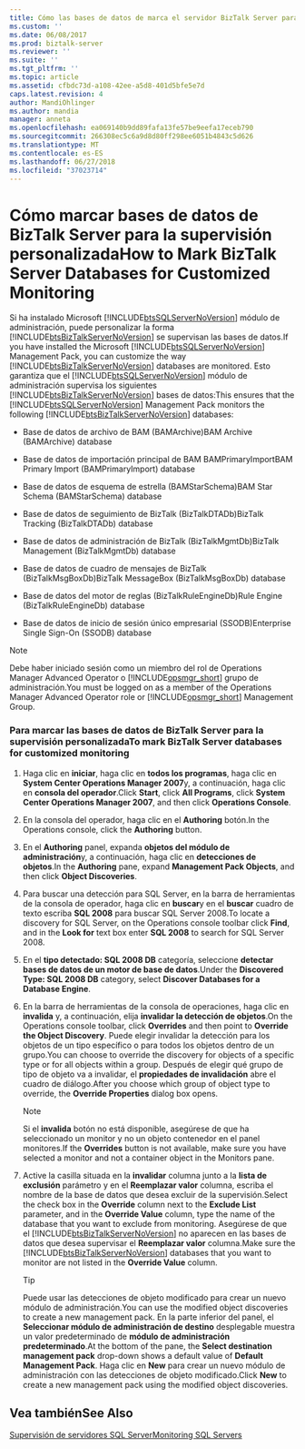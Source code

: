 ```yaml
---
title: Cómo las bases de datos de marca el servidor BizTalk Server para la supervisión personalizada | Microsoft Docs
ms.custom: ''
ms.date: 06/08/2017
ms.prod: biztalk-server
ms.reviewer: ''
ms.suite: ''
ms.tgt_pltfrm: ''
ms.topic: article
ms.assetid: cfbdc73d-a108-42ee-a5d8-401d5bfe5e7d
caps.latest.revision: 4
author: MandiOhlinger
ms.author: mandia
manager: anneta
ms.openlocfilehash: ea069140b9dd89fafa13fe57be9eefa17eceb790
ms.sourcegitcommit: 266308ec5c6a9d8d80ff298ee6051b4843c5d626
ms.translationtype: MT
ms.contentlocale: es-ES
ms.lasthandoff: 06/27/2018
ms.locfileid: "37023714"
---
```

# <a name="how-to-mark-biztalk-server-databases-for-customized-monitoring"></a><span data-ttu-id="cd5c6-102">Cómo marcar bases de datos de BizTalk Server para la supervisión personalizada</span><span class="sxs-lookup"><span data-stu-id="cd5c6-102">How to Mark BizTalk Server Databases for Customized Monitoring</span></span>
<span data-ttu-id="cd5c6-103">Si ha instalado Microsoft [!INCLUDE[btsSQLServerNoVersion](../includes/btssqlservernoversion-md.md)] módulo de administración, puede personalizar la forma [!INCLUDE[btsBizTalkServerNoVersion](../includes/btsbiztalkservernoversion-md.md)] se supervisan las bases de datos.</span><span class="sxs-lookup"><span data-stu-id="cd5c6-103">If you have installed the Microsoft [!INCLUDE[btsSQLServerNoVersion](../includes/btssqlservernoversion-md.md)] Management Pack, you can customize the way [!INCLUDE[btsBizTalkServerNoVersion](../includes/btsbiztalkservernoversion-md.md)] databases are monitored.</span></span> <span data-ttu-id="cd5c6-104">Esto garantiza que el [!INCLUDE[btsSQLServerNoVersion](../includes/btssqlservernoversion-md.md)] módulo de administración supervisa los siguientes [!INCLUDE[btsBizTalkServerNoVersion](../includes/btsbiztalkservernoversion-md.md)] bases de datos:</span><span class="sxs-lookup"><span data-stu-id="cd5c6-104">This ensures that the [!INCLUDE[btsSQLServerNoVersion](../includes/btssqlservernoversion-md.md)] Management Pack monitors the following [!INCLUDE[btsBizTalkServerNoVersion](../includes/btsbiztalkservernoversion-md.md)] databases:</span></span>  
  
-   <span data-ttu-id="cd5c6-105">Base de datos de archivo de BAM (BAMArchive)</span><span class="sxs-lookup"><span data-stu-id="cd5c6-105">BAM Archive (BAMArchive) database</span></span>  
  
-   <span data-ttu-id="cd5c6-106">Base de datos de importación principal de BAM BAMPrimaryImport</span><span class="sxs-lookup"><span data-stu-id="cd5c6-106">BAM Primary Import (BAMPrimaryImport) database</span></span>  
  
-   <span data-ttu-id="cd5c6-107">Base de datos de esquema de estrella (BAMStarSchema)</span><span class="sxs-lookup"><span data-stu-id="cd5c6-107">BAM Star Schema (BAMStarSchema) database</span></span>  
  
-   <span data-ttu-id="cd5c6-108">Base de datos de seguimiento de BizTalk (BizTalkDTADb)</span><span class="sxs-lookup"><span data-stu-id="cd5c6-108">BizTalk Tracking (BizTalkDTADb) database</span></span>  
  
-   <span data-ttu-id="cd5c6-109">Base de datos de administración de BizTalk  (BizTalkMgmtDb)</span><span class="sxs-lookup"><span data-stu-id="cd5c6-109">BizTalk Management (BizTalkMgmtDb) database</span></span>  
  
-   <span data-ttu-id="cd5c6-110">Base de datos de cuadro de mensajes de BizTalk (BizTalkMsgBoxDb)</span><span class="sxs-lookup"><span data-stu-id="cd5c6-110">BizTalk MessageBox (BizTalkMsgBoxDb) database</span></span>  
  
-   <span data-ttu-id="cd5c6-111">Base de datos del motor de reglas (BizTalkRuleEngineDb)</span><span class="sxs-lookup"><span data-stu-id="cd5c6-111">Rule Engine (BizTalkRuleEngineDb) database</span></span>  
  
-   <span data-ttu-id="cd5c6-112">Base de datos de inicio de sesión único empresarial (SSODB)</span><span class="sxs-lookup"><span data-stu-id="cd5c6-112">Enterprise Single Sign-On (SSODB) database</span></span>  
  
> [!NOTE]
>  <span data-ttu-id="cd5c6-113">Debe haber iniciado sesión como un miembro del rol de Operations Manager Advanced Operator o [!INCLUDE[opsmgr_short](../includes/opsmgr-short-md.md)] grupo de administración.</span><span class="sxs-lookup"><span data-stu-id="cd5c6-113">You must be logged on as a member of the Operations Manager Advanced Operator role or [!INCLUDE[opsmgr_short](../includes/opsmgr-short-md.md)] Management Group.</span></span>  
  
### <a name="to-mark-biztalk-server-databases-for-customized-monitoring"></a><span data-ttu-id="cd5c6-114">Para marcar las bases de datos de BizTalk Server para la supervisión personalizada</span><span class="sxs-lookup"><span data-stu-id="cd5c6-114">To mark BizTalk Server databases for customized monitoring</span></span>  
  
1. <span data-ttu-id="cd5c6-115">Haga clic en **iniciar**, haga clic en **todos los programas**, haga clic en **System Center Operations Manager 2007**y, a continuación, haga clic en **consola del operador**.</span><span class="sxs-lookup"><span data-stu-id="cd5c6-115">Click **Start**, click **All Programs**, click **System Center Operations Manager 2007**, and then click **Operations Console**.</span></span>  
  
2. <span data-ttu-id="cd5c6-116">En la consola del operador, haga clic en el **Authoring** botón.</span><span class="sxs-lookup"><span data-stu-id="cd5c6-116">In the Operations console, click the **Authoring** button.</span></span>  
  
3. <span data-ttu-id="cd5c6-117">En el **Authoring** panel, expanda **objetos del módulo de administración**y, a continuación, haga clic en **detecciones de objetos**.</span><span class="sxs-lookup"><span data-stu-id="cd5c6-117">In the **Authoring** pane, expand **Management Pack Objects**, and then click **Object Discoveries**.</span></span>  
  
4. <span data-ttu-id="cd5c6-118">Para buscar una detección para SQL Server, en la barra de herramientas de la consola de operador, haga clic en **buscar**y en el **buscar** cuadro de texto escriba **SQL 2008** para buscar SQL Server 2008.</span><span class="sxs-lookup"><span data-stu-id="cd5c6-118">To locate a discovery for SQL Server, on the Operations console toolbar click **Find**, and in the **Look for** text box enter **SQL 2008** to search for SQL Server 2008.</span></span>  
  
5. <span data-ttu-id="cd5c6-119">En el **tipo detectado: SQL 2008 DB** categoría, seleccione **detectar bases de datos de un motor de base de datos**.</span><span class="sxs-lookup"><span data-stu-id="cd5c6-119">Under the **Discovered Type: SQL 2008 DB** category, select **Discover Databases for a Database Engine**.</span></span>  
  
6. <span data-ttu-id="cd5c6-120">En la barra de herramientas de la consola de operaciones, haga clic en **invalida** y, a continuación, elija **invalidar la detección de objetos**.</span><span class="sxs-lookup"><span data-stu-id="cd5c6-120">On the Operations console toolbar, click **Overrides** and then point to **Override the Object Discovery**.</span></span> <span data-ttu-id="cd5c6-121">Puede elegir invalidar la detección para los objetos de un tipo específico o para todos los objetos dentro de un grupo.</span><span class="sxs-lookup"><span data-stu-id="cd5c6-121">You can choose to override the discovery for objects of a specific type or for all objects within a group.</span></span> <span data-ttu-id="cd5c6-122">Después de elegir qué grupo de tipo de objeto va a invalidar, el **propiedades de invalidación** abre el cuadro de diálogo.</span><span class="sxs-lookup"><span data-stu-id="cd5c6-122">After you choose which group of object type to override, the **Override Properties** dialog box opens.</span></span>  
  
   > [!NOTE]  
   >  <span data-ttu-id="cd5c6-123">Si el **invalida** botón no está disponible, asegúrese de que ha seleccionado un monitor y no un objeto contenedor en el panel monitores.</span><span class="sxs-lookup"><span data-stu-id="cd5c6-123">If the **Overrides** button is not available, make sure you have selected a monitor and not a container object in the Monitors pane.</span></span>  
  
7. <span data-ttu-id="cd5c6-124">Active la casilla situada en la **invalidar** columna junto a la **lista de exclusión** parámetro y en el **Reemplazar valor** columna, escriba el nombre de la base de datos que desea excluir de la supervisión.</span><span class="sxs-lookup"><span data-stu-id="cd5c6-124">Select the check box in the **Override** column next to the **Exclude List** parameter, and in the **Override Value** column, type the name of the database that you want to exclude from monitoring.</span></span> <span data-ttu-id="cd5c6-125">Asegúrese de que el [!INCLUDE[btsBizTalkServerNoVersion](../includes/btsbiztalkservernoversion-md.md)] no aparecen en las bases de datos que desea supervisar el **Reemplazar valor** columna.</span><span class="sxs-lookup"><span data-stu-id="cd5c6-125">Make sure the [!INCLUDE[btsBizTalkServerNoVersion](../includes/btsbiztalkservernoversion-md.md)] databases that you want to monitor are not listed in the **Override Value** column.</span></span>  
  
   > [!TIP]  
   >  <span data-ttu-id="cd5c6-126">Puede usar las detecciones de objeto modificado para crear un nuevo módulo de administración.</span><span class="sxs-lookup"><span data-stu-id="cd5c6-126">You can use the modified object discoveries to create a new management pack.</span></span> <span data-ttu-id="cd5c6-127">En la parte inferior del panel, el **Seleccionar módulo de administración de destino** desplegable muestra un valor predeterminado de **módulo de administración predeterminado**.</span><span class="sxs-lookup"><span data-stu-id="cd5c6-127">At the bottom of the pane, the **Select destination management pack** drop-down shows a default value of **Default Management Pack**.</span></span> <span data-ttu-id="cd5c6-128">Haga clic en **New** para crear un nuevo módulo de administración con las detecciones de objeto modificado.</span><span class="sxs-lookup"><span data-stu-id="cd5c6-128">Click **New** to create a new management pack using the modified object discoveries.</span></span>  
  
## <a name="see-also"></a><span data-ttu-id="cd5c6-129">Vea también</span><span class="sxs-lookup"><span data-stu-id="cd5c6-129">See Also</span></span>  
 [<span data-ttu-id="cd5c6-130">Supervisión de servidores SQL Server</span><span class="sxs-lookup"><span data-stu-id="cd5c6-130">Monitoring SQL Servers</span></span>](../technical-guides/monitoring-sql-servers.md)